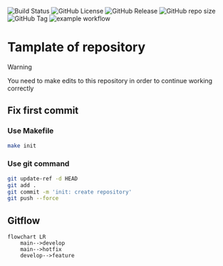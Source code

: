 ![Build Status](https://github.com/Krapfeen/test/workflows/Release/badge.svg)
![GitHub License](https://img.shields.io/github/license/Krapfeen/test)
![GitHub Release](https://img.shields.io/github/v/release/krapfeen/test)
![GitHub repo size](https://img.shields.io/github/repo-size/krapfeen/test)
![GitHub Tag](https://img.shields.io/github/v/tag/krapfeen/test)
![example workflow](https://github.com/krapfeen/test/workflows/Release/badge.svg)

# Tamplate of repository

> [!WARNING]
> You need to make edits to this repository in order to continue working correctly

## Fix first commit

### Use Makefile

```bash
make init
```

### Use git command

```bash
git update-ref -d HEAD
git add .
git commit -m 'init: create repository'
git push --force
```

## Gitflow

```mermaid
flowchart LR
    main-->develop
    main-->hotfix
    develop-->feature
```
